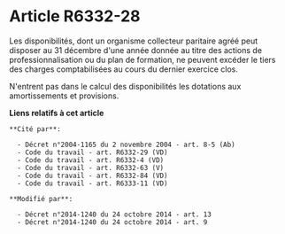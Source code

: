 # Article R6332-28

Les disponibilités, dont un organisme collecteur paritaire agréé peut disposer au 31 décembre d'une année donnée au titre des
actions de professionnalisation ou du plan de formation, ne peuvent excéder le tiers des charges comptabilisées au cours du
dernier exercice clos. 

N'entrent pas dans le calcul des disponibilités les dotations aux amortissements et provisions.

**Liens relatifs à cet article**

	**Cité par**:

	  - Décret n°2004-1165 du 2 novembre 2004 - art. 8-5 (Ab)
	  - Code du travail - art. R6332-29 (VD)
	  - Code du travail - art. R6332-4 (VD)
	  - Code du travail - art. R6332-63 (V)
	  - Code du travail - art. R6332-84 (VD)
	  - Code du travail - art. R6333-11 (VD)

	**Modifié par**:

	  - Décret n°2014-1240 du 24 octobre 2014 - art. 13
	  - Décret n°2014-1240 du 24 octobre 2014 - art. 9
